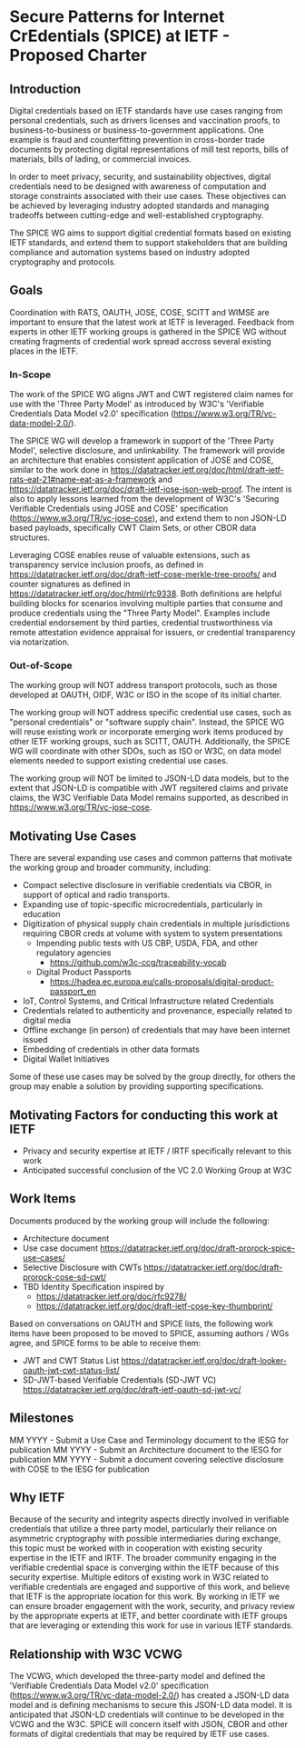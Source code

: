 # Secure Patterns for Internet CrEdentials (SPICE) at IETF - Proposed Charter

## Introduction

Digital credentials based on IETF standards have use cases ranging from personal credentials, such as drivers licenses and vaccination proofs, to business-to-business or business-to-government applications.
One example is fraud and counterfitting prevention in cross-border trade documents by protecting digital representations of mill test reports, bills of materials, bills of lading, or commercial invoices.

In order to meet privacy, security, and sustainability objectives, digital credentials need to be designed with awareness of computation and storage constraints associated with their use cases.
These objectives can be achieved by leveraging industry adopted standards and managing tradeoffs between cutting-edge and well-established cryptography.

The SPICE WG aims to support digitial credential formats based on existing IETF standards, and extend them to support stakeholders that are building compliance and automation systems based on industry adopted cryptography and protocols.

## Goals

Coordination with RATS, OAUTH, JOSE, COSE, SCITT and WIMSE are important to ensure that the latest work at IETF is leveraged. Feedback from experts in other IETF working groups is gathered in the SPICE WG without creating fragments of credential work spread accross several existing places in the IETF.

### In-Scope

The work of the SPICE WG aligns JWT and CWT registered claim names for use with the 'Three Party Model' as introduced by W3C's 'Verifiable Credentials Data Model v2.0' specification (https://www.w3.org/TR/vc-data-model-2.0/).

The SPICE WG will develop a framework in support of the 'Three Party Model', selective disclosure, and unlinkability.
The framework will provide an architecture that enables consistent application of JOSE and COSE, similar to the work done in https://datatracker.ietf.org/doc/html/draft-ietf-rats-eat-21#name-eat-as-a-framework and https://datatracker.ietf.org/doc/draft-ietf-jose-json-web-proof.
The intent is also to apply lessons learned from the development of W3C's 'Securing Verifiable Credentials using JOSE and COSE' specification (https://www.w3.org/TR/vc-jose-cose), and extend them to non JSON-LD based payloads, specifically CWT Claim Sets, or other CBOR data structures.
<!--based on complementary work conducted in JOSE, COSE, and OAUTH, if possible. -->

Leveraging COSE enables reuse of valuable extensions, such as transparency service inclusion proofs, as defined in https://datatracker.ietf.org/doc/draft-ietf-cose-merkle-tree-proofs/ and counter signatures as defined in https://datatracker.ietf.org/doc/html/rfc9338.
Both definitions are helpful building blocks for scenarios involving multiple parties that consume and produce credentials using the "Three Party Model".
Examples include credential endorsement by third parties, credential trustworthiness via remote attestation evidence appraisal for issuers, or credential transparency via notarization.

### Out-of-Scope

The working group will NOT address transport protocols, such as those developed at OAUTH, OIDF, W3C or ISO in the scope of its initial charter.

The working group will NOT address specific credential use cases, such as "personal credentials" or "software supply chain".
Instead, the SPICE WG will reuse existing work or incorporate emerging work items produced by other IETF working groups, such as SCITT, OAUTH. Additionally, the SPICE WG will coordinate with other SDOs, such as ISO or W3C, on data model elements needed to support existing credential use cases. 

The working group will NOT be limited to JSON-LD data models, but to the extent that JSON-LD is compatible with JWT regsitered claims and private claims, the W3C Verifiable Data Model remains supported, as described in https://www.w3.org/TR/vc-jose-cose.

## Motivating Use Cases 

There are several expanding use cases and common patterns that motivate the working group and broader community, including:

- Compact selective disclosure in verifiable credentials via CBOR, in support of optical and radio transports.
- Expanding use of topic-specific microcredentials, particularly in education
- Digitization of physical supply chain credentials in multiple jurisdictions requiring CBOR creds at volume with system to system presentations
  - Impending public tests with US CBP, USDA, FDA, and other regulatory agencies
      - https://github.com/w3c-ccg/traceability-vocab
  - Digital Product Passports
      - https://hadea.ec.europa.eu/calls-proposals/digital-product-passport_en
- IoT, Control Systems, and Critical Infrastructure related Credentials
- Credentials related to authenticity and provenance, especially related to digital media
- Offline exchange (in person) of credentials that may have been internet issued
- Embedding of credentials in other data formats
- Digital Wallet Initiatives

Some of these use cases may be solved by the group directly, for others the group may enable a solution by providing supporting specifications.

## Motivating Factors for conducting this work at IETF

- Privacy and security expertise at IETF / IRTF specifically relevant to this work
- Anticipated successful conclusion of the VC 2.0 Working Group at W3C

## Work Items

Documents produced by the working group will include the following:

- Architecture document
- Use case document https://datatracker.ietf.org/doc/draft-prorock-spice-use-cases/ 
- Selective Disclosure with CWTs https://datatracker.ietf.org/doc/draft-prorock-cose-sd-cwt/
- TBD Identity Specification inspired by
    - https://datatracker.ietf.org/doc/rfc9278/
    - https://datatracker.ietf.org/doc/draft-ietf-cose-key-thumbprint/

Based on conversations on OAUTH and SPICE lists, the following work items have been proposed to be moved to SPICE, assuming authors / WGs agree, and SPICE forms to be able to receive them:

- JWT and CWT Status List https://datatracker.ietf.org/doc/draft-looker-oauth-jwt-cwt-status-list/
- SD-JWT-based Verifiable Credentials (SD-JWT VC) https://datatracker.ietf.org/doc/draft-ietf-oauth-sd-jwt-vc/

## Milestones

MM YYYY - Submit a Use Case and Terminology document to the IESG for publication
MM YYYY - Submit an Architecture document to the IESG for publication
MM YYYY - Submit a document covering selective disclosure with COSE to the IESG for publication

## Why IETF

Because of the security and integrity aspects directly involved in verifiable credentials that utilize a three party model, particularly their reliance on asymmetric cryptography with possible intermediaries during exchange, this topic must be worked with in cooperation with existing security expertise in the IETF and IRTF.  The broader community engaging in the verifiable credential space is converging within the IETF because of this security expertise. Multiple editors of existing work in W3C related to verifiable credentials are engaged and supportive of this work, and believe that IETF is the appropriate location for this work. By working in IETF we can ensure broader engagement with the work, security, and privacy review by the appropriate experts at IETF, and better coordinate with IETF groups that are leveraging or extending this work for use in various IETF standards.

## Relationship with W3C VCWG
The VCWG, which developed the three-party model and defined the 'Verifiable Credentials Data Model v2.0' specification (https://www.w3.org/TR/vc-data-model-2.0/) has created a JSON-LD data model and is defining mechanisms to secure this JSON-LD data model. It is anticipated that JSON-LD credentials will continue to be developed in the VCWG and the W3C. SPICE will concern itself with JSON, CBOR and other formats of digital credentials that may be required by IETF use cases.
